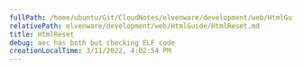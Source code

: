 ```yaml
---
fullPath: /home/ubuntu/Git/CloudNotes/elvenware/development/web/HtmlGuide/HtmlReset.md
relativePath: elvenware/development/web/HtmlGuide/HtmlReset.md
title: HtmlReset
debug: aec has both but checking ELF code
creationLocalTime: 3/11/2022, 4:02:54 PM
---
```


<!-- toc -->
<!-- tocstop -->


